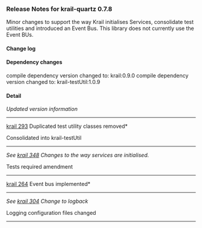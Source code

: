 ### Release Notes for krail-quartz 0.7.8

Minor changes to support the way Krail initialises Services, consolidate test utilities and introduced an Event Bus.  This library does not currently use the Event BUs.

#### Change log



#### Dependency changes

   compile dependency version changed to: krail:0.9.0
   compile dependency version changed to: krail-testUtil:1.0.9

#### Detail

*Updated version information*


---
[krail 293](https://github.com/*davidsowerby/krail/issues/293) Duplicated test utility classes removed*

Consolidated into krail-testUtil


---
*See [krail 348](https://github.com/davidsowerby/krail/issues/348) Changes to the way services are initialised.*

Tests required amendment


---
[krail 264](https://github.com/*davidsowerby/krail/issues/264) Event bus implemented*


---
*See [krail 304](https://github.com/davidsowerby/krail/issues/304) Change to logback*

Logging configuration files changed


---

